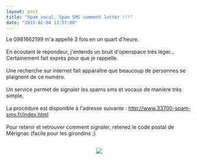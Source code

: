 ```yaml
---
layout: post
title: "Spam vocal, Spam SMS comment lutter !!!"
date: "2015-02-04 13:57:00"
---
```

Le 0981662199 m'a appellé 3 fois en un quart d'heure.<br /><br />En écoutant le répondeur, j'entends un bruit d'openspace très léger... Certainement fait exprès pour que je rappelle.<br /><br />Une recherche sur internet fait apparaître que beaucoup de personnes se plaignent de ce numéro.<br /><br />Un service permet de signaler les spams sms et vocaux de manière très simple. <br /><br />La procédure est disponible à l'adresse suivante : <a href="http://www.33700-spam-sms.fr/index.html">http://www.33700-spam-sms.fr/index.html</a><br /><br />Pour retenir et retrouver comment signaler, retenez le code postal de Mérignac (facile pour les girondins ;)<br /><br /><div class="separator" style="clear: both; text-align: center;"><a href="http://3.bp.blogspot.com/-0V2Agq05FI0/VNIWssHWcgI/AAAAAAAADzk/H1AdJWZiYs8/s1600/photo.PNG" imageanchor="1" style="margin-left: 1em; margin-right: 1em;"><img border="0" src="http://3.bp.blogspot.com/-0V2Agq05FI0/VNIWssHWcgI/AAAAAAAADzk/H1AdJWZiYs8/s320/photo.PNG" /></a></div>
